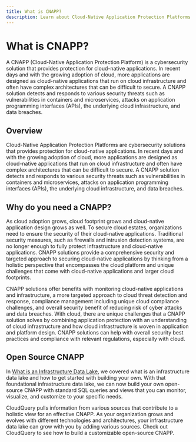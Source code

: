 ```yaml
---
title: What is CNAPP?
description: Learn about Cloud-Native Application Protection Platforms.
---
```


# What is CNAPP?

A CNAPP (Cloud-Native Application Protection Platform) is a cybersecurity solution that provides protection for cloud-native applications.  In recent days and with the growing adoption of cloud, more applications are designed as cloud-native applications that run on cloud infrastructure and often have complex architectures that can be difficult to secure.  A CNAPP solution detects and responds to various security threats such as vulnerabilities in containers and microservices, attacks on application programming interfaces (APIs), the underlying cloud infrastructure, and data breaches.

## Overview

Cloud-Native Application Protection Platforms are cybersecurity solutions that provides protection for cloud-native applications.  In recent days and with the growing adoption of cloud, more applications are designed as cloud-native applications that run on cloud infrastructure and often have complex architectures that can be difficult to secure.  A CNAPP solution detects and responds to various security threats such as vulnerabilities in containers and microservices, attacks on application programming interfaces (APIs), the underlying cloud infrastructure, and data breaches.

## Why do you need a CNAPP?

As cloud adoption grows, cloud footprint grows and cloud-native application design grows as well.  To secure cloud estates, organizations need to ensure the security of their cloud-native applications.  Traditional security measures, such as firewalls and intrusion detection systems, are no longer enough to fully protect infrastructure and cloud-native applications.  CNAPP solutions provide a comprehensive security and targeted approach to securing cloud-native applications by thinking from a holistic perspective that encompasses the cloud platform and unique challenges that come with cloud-native applications and larger cloud footprints.

CNAPP solutions offer benefits with monitoring cloud-native applications and infrastructure, a more targeted approach to cloud threat detection and response, compliance management including unique cloud compliance challenges, and overall security benefit of reducing risk of cyber attacks and data breaches.  With cloud, there are unique challenges that a CNAPP solution solves by combining application protection with an understanding of cloud infrastructure and how cloud infrastructure is woven in application and platform design.  CNAPP solutions can help with overall security best practices and compliance with relevant regulations, especially with cloud.

## Open Source CNAPP

In [What is an Infrastructure Data Lake](/docs/glossary/what-is-infrastructure-data-lake), we covered what is an infrastructure data lake and how to get started with building your own.  With that foundational infrastructure data lake, we can now build your own open-source CNAPP with standard SQL queries and views that you can monitor, visualize, and customize to your specific needs.

CloudQuery pulls information from various sources that contribute to a holistic view for an effective CNAPP.  As your organization grows and evolves with different technologies and architectures, your infrastructure data lake can grow with you by adding various sources.  Check out CloudQuery to see how to build a customizable open-source CNAPP.
